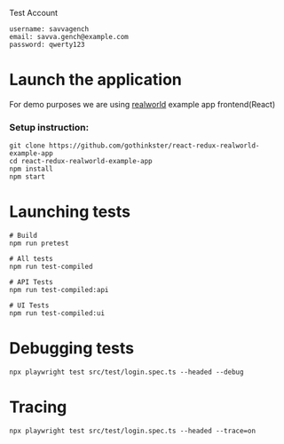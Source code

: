


Test Account
```
username: savvagench
email: savva.gench@example.com
password: qwerty123
```


# Launch the application
For demo purposes we are using [realworld](https://github.com/gothinkster/realworld) example app frontend(React)
### Setup instruction:
``` 
git clone https://github.com/gothinkster/react-redux-realworld-example-app
cd react-redux-realworld-example-app
npm install
npm start
```

# Launching tests
```
# Build
npm run pretest

# All tests
npm run test-compiled

# API Tests
npm run test-compiled:api

# UI Tests
npm run test-compiled:ui
```


# Debugging tests
``` 
npx playwright test src/test/login.spec.ts --headed --debug
```

# Tracing 
``` 
npx playwright test src/test/login.spec.ts --headed --trace=on
```
